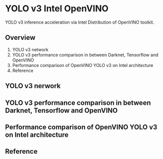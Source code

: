 # YOLO v3 Intel OpenVINO

YOLO v3 inference acceleration via Intel Distribution of OpenVINO toolkit.


## Overview

1. YOLO v3 network
2. YOLO v3 performance comparison in between Darknet, Tensorflow and OpenVINO
3. Performance comparison of OpenVINO YOLO v3 on Intel architecture
4. Reference


## YOLO v3 nerwork




## YOLO v3 performance comparison in between Darknet, Tensorflow and OpenVINO




## Performance comparison of OpenVINO YOLO v3 on Intel architecture




## Reference